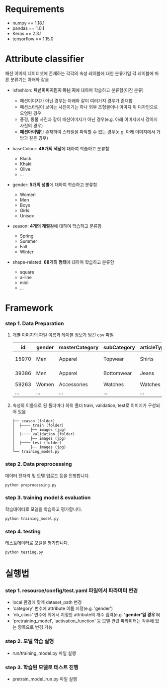 # Requirements
- numpy == 1.18.1
- pandas == 1.0.1
- Keras == 2.3.1
- tensorflow == 1.15.0

# Attribute classifier
패션 이미지 데이터셋에 존재하는 각각의 속성 레이블에 대한 분류기임
각 레이블에 따른 분류기는 아래와 같음

- isfashion: **패션이미지인지 아닌 지**에 대하여 학습하고 분류함(이진 분류)
  - 패션이미지가 아닌 경우는 아래와 같이 여러가지 경우가 존재함
  - 패션스타일이 보이는 사진이기는 하나 외부 조형물이나 이미지 위 디자인으로 오염된 경우
  - 풍경, 동물 사진과 같이 패션이미지가 아닌 경우(e.g. 아래 이미지에서 강아지 사진의 경우)
  - **패션아이템**만 존재하여 스타일을 파악할 수 없는 경우(e.g. 아래 이미지에서 가방과 같은 경우)
 
- baseColour: **46개의 색상**에 대하여 학습하고 분류함
  - Black
  - Khaki
  - Olive
  - ... 

- gender: **5개의 성별**에 대하여 학습하고 분류함
  - Women
  - Men
  - Boys
  - Girls
  - Unisex
  
- season: **4개의 계절감**에 대하여 학습하고 분류함
  - Spring
  - Summer
  - Fall
  - Winter

- shape-related: **68개의 형태**에 대하여 학습하고 분류함
  - square
  - a-line
  - midi
  - ...


# Framework

  ### step 1. Data Preparation
 1. 개별 이미지의 파일 이름과 레이블 정보가 담긴 csv 파일
 
     |id|gender|masterCategory|subCategory|articleType|baseColour|season|year|usage|productDisplayName
     |------|---|---|---|---|---|---|---|---|---|
     |15970|Men|Apparel|Topwear|Shirts|Navy Blue|Fall|2011|Casual|Turtle Check Men Navy Blue Shirt
     |39386|Men|Apparel|Bottomwear|Jeans|Blue|Summer|2012	|Casual|Peter England Men Party Blue Jeans
     |59263|Women|Accessories|Watches|Watches|Silver|Winter|2016|Casual|Titan|WomenSilver Watch
     |...|...|...|...|...|...|...|...|...|...|
 
 2. 속성의 이름으로 된 폴더마다 하위 폴더 train, validation, test로 이미지가 구성되어 있음
       ```
      ├── season (folder)
      │  ├──── train (folder)
      │       ├── images (jpg)
      │  ├──── validation (folder)
      │       ├── images (jpg)
      │  ├──── test (folder)
      │       ├── images (jpg)
      └── training_model.py
      ```


 
  ### step 2. Data preprocessing
  데이터 전처리 및 모델 업로드 등을 진행합니다. 
  ```bash
  python preprocessing.py
  ```

  ### step 3. training model & evaluation
 학습데이터로 모델을 학습하고 평가합니다. 
 ```bash
 python training_model.py
  ```
  
  ### step 4. testing 
  테스트데이터로 모델을 평가합니다. 
  ```bash
  python testing.py
  ```
  
# 실행법
### step 1. resource/config/test.yaml 파일에서 파라미터 변경
 - local 환경에 맞게 dataset_path 변경
 - 'category' 변수에 attribute 이름 지정(e.g. 'gender')
 - 'nb_class' 변수에 위에서 지정한 attribute의 개수 입력(e.g. **'gender'일 경우 5**)
 - 'pretraining_model', 'activation_function' 등 모델 관련 파라미터는 각주에 있는 항목으로 변경 가능

### step 2. 모델 학습 실행
 - run/training_model.py 파일 실행
 
### step 3. 학습된 모델로 테스트 진행
 - pretrain_model_run.py 파일 실행
 
